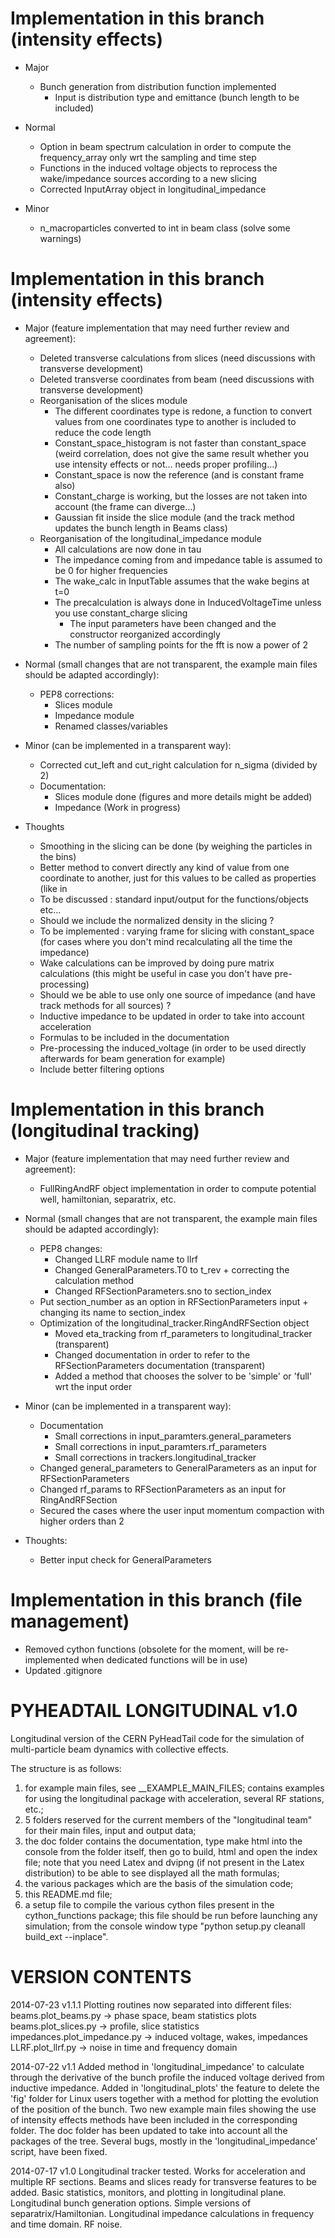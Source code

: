 Implementation in this branch (intensity effects)
=============================

- Major
  - Bunch generation from distribution function implemented
    - Input is distribution type and emittance (bunch length to be included)

- Normal
  - Option in beam spectrum calculation in order to compute the frequency_array only wrt the sampling and time step
  - Functions in the induced voltage objects to reprocess the wake/impedance sources according to a new slicing
  - Corrected InputArray object in longitudinal_impedance

- Minor
  - n_macroparticles converted to int in beam class (solve some warnings)
    

Implementation in this branch (intensity effects)
=============================

- Major (feature implementation that may need further review and agreement):
  - Deleted transverse calculations from slices (need discussions with transverse development)
  - Deleted transverse coordinates from beam (need discussions with transverse development)
  - Reorganisation of the slices module
  	- The different coordinates type is redone, a function to convert values from one coordinates type to another is included to reduce the code length
  	- Constant_space_histogram is not faster than constant_space (weird correlation, does not give the same result whether you use intensity effects or not... needs proper profiling...)
  	- Constant_space is now the reference (and is constant frame also)
  	- Constant_charge is working, but the losses are not taken into account (the frame can diverge...)
  	- Gaussian fit inside the slice module (and the track method updates the bunch length in Beams class)
  - Reorganisation of the longitudinal_impedance module
  	- All calculations are now done in tau
    - The impedance coming from and impedance table is assumed to be 0 for higher frequencies
    - The wake_calc in InputTable assumes that the wake begins at t=0
    - The precalculation is always done in InducedVoltageTime unless you use constant_charge slicing
   	  - The input parameters have been changed and the constructor reorganized accordingly
   	- The number of sampling points for the fft is now a power of 2
  
- Normal (small changes that are not transparent, the example main files should be adapted accordingly):
  - PEP8 corrections:
  	- Slices module
  	- Impedance module
  	- Renamed classes/variables
  
- Minor (can be implemented in a transparent way):
  - Corrected cut_left and cut_right calculation for n_sigma (divided by 2)
  - Documentation:
  	- Slices module done (figures and more details might be added)
  	- Impedance (Work in progress)
  	
- Thoughts
  - Smoothing in the slicing can be done (by weighing the particles in the bins)
  -	Better method to convert directly any kind of value from one coordinate to another, just for this values to be called as properties (like in 
  - To be discussed : standard input/output for the functions/objects etc...
  - Should we include the normalized density in the slicing ?
  - To be implemented : varying frame for slicing with constant_space (for cases where you don't mind recalculating all the time the impedance)
  - Wake calculations can be improved by doing pure matrix calculations (this might be useful in case you don't have pre-processing)
  - Should we be able to use only one source of impedance (and have track methods for all sources) ?
  - Inductive impedance to be updated in order to take into account acceleration
  - Formulas to be included in the documentation
  - Pre-processing the induced_voltage (in order to be used directly afterwards for beam generation for example)
  - Include better filtering options
  
  
Implementation in this branch (longitudinal tracking)
=============================

- Major (feature implementation that may need further review and agreement):
  - FullRingAndRF object implementation in order to compute potential well, hamiltonian, separatrix, etc.
  
- Normal (small changes that are not transparent, the example main files should be adapted accordingly):
  - PEP8 changes:
    - Changed LLRF module name to llrf
    - Changed GeneralParameters.T0 to t_rev + correcting the calculation method
    - Changed RFSectionParameters.sno to section_index
  - Put section_number as an option in RFSectionParameters input + changing its name to section_index
  - Optimization of the longitudinal_tracker.RingAndRFSection object
  	- Moved eta_tracking from rf_parameters to longitudinal_tracker (transparent)
  	- Changed documentation in order to refer to the RFSectionParameters documentation (transparent)
  	- Added a method that chooses the solver to be 'simple' or 'full' wrt the input order
  
- Minor (can be implemented in a transparent way):
  - Documentation
  	- Small corrections in input_paramters.general_parameters
  	- Small corrections in input_paramters.rf_parameters
  	- Small corrections in trackers.longitudinal_tracker
  - Changed general_parameters to GeneralParameters as an input for RFSectionParameters
  - Changed rf_params to RFSectionParameters as an input for RingAndRFSection
  - Secured the cases where the user input momentum compaction with higher orders than 2
  
- Thoughts:
  - Better input check for GeneralParameters
  

Implementation in this branch (file management)
=============================
- Removed cython functions (obsolete for the moment, will be re-implemented when dedicated functions will be in use)
- Updated .gitignore



PYHEADTAIL LONGITUDINAL v1.0
==========

Longitudinal version of the CERN PyHeadTail code for the simulation of multi-particle 
beam dynamics with collective effects.

The structure is as follows:

1) for example main files, see __EXAMPLE_MAIN_FILES; contains examples for using
   the longitudinal package with acceleration, several RF stations, etc.;
2) 5 folders reserved for the current members of the "longitudinal team" for
   their main files, input and output data;	
3) the doc folder contains the documentation, type make html into the console 
   from the folder itself, then go to build, html and open the index file; 
   note that you need Latex and dvipng (if not present in the Latex distribution) 
   to be able to see displayed all the math formulas;
4) the various packages which are the basis of the simulation code;
5) this README.md file;
6) a setup file to compile the various cython files present in the 
   cython_functions package; this file should be run before launching any 
   simulation; from the console window type "python setup.py cleanall 
   build_ext --inplace".


VERSION CONTENTS
==========

2014-07-23
v1.1.1 Plotting routines now separated into different files:
       beams.plot_beams.py -> phase space, beam statistics plots
       beams.plot_slices.py -> profile, slice statistics
       impedances.plot_impedance.py -> induced voltage, wakes, impedances
       LLRF.plot_llrf.py -> noise in time and frequency domain

2014-07-22
v1.1   Added method in 'longitudinal_impedance' to calculate through the 
       derivative of the bunch profile the induced voltage derived from 
       inductive impedance.
       Added in 'longitudinal_plots' the feature to delete the 'fig' folder 
       for Linux users together with a method for plotting the evolution of
       the position of the bunch.
       Two new example main files showing the use of intensity effects methods
       have been included in the corresponding folder.
       The doc folder has been updated to take into account all the packages
       of the tree.
       Several bugs, mostly in the 'longitudinal_impedance' script, have been
       fixed.

2014-07-17
v1.0   Longitudinal tracker tested. Works for acceleration and multiple
       RF sections.
       Beams and slices ready for transverse features to be added.
       Basic statistics, monitors, and plotting in longitudinal plane.
       Longitudinal bunch generation options. 
       Simple versions of separatrix/Hamiltonian.
       Longitudinal impedance calculations in frequency and time domain.
       RF noise.

